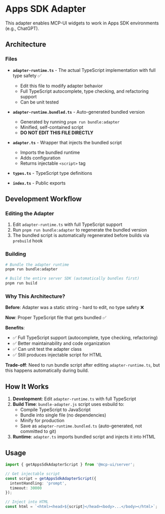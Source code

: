 # Apps SDK Adapter

This adapter enables MCP-UI widgets to work in Apps SDK environments (e.g., ChatGPT).

## Architecture

### Files

- **`adapter-runtime.ts`** - The actual TypeScript implementation with full type safety ✅
  - Edit this file to modify adapter behavior
  - Full TypeScript autocomplete, type checking, and refactoring support
  - Can be unit tested

- **`adapter-runtime.bundled.ts`** - Auto-generated bundled version
  - Generated by running `pnpm run bundle:adapter`
  - Minified, self-contained script
  - **DO NOT EDIT THIS FILE DIRECTLY**


- **`adapter.ts`** - Wrapper that injects the bundled script
  - Imports the bundled runtime
  - Adds configuration
  - Returns injectable `<script>` tag

- **`types.ts`** - TypeScript type definitions

- **`index.ts`** - Public exports

## Development Workflow

### Editing the Adapter

1. Edit `adapter-runtime.ts` with full TypeScript support
2. Run `pnpm run bundle:adapter` to regenerate the bundled version
3. The bundled script is automatically regenerated before builds via `prebuild` hook

### Building

```bash
# Bundle the adapter runtime
pnpm run bundle:adapter

# Build the entire server SDK (automatically bundles first)
pnpm run build
```

### Why This Architecture?

**Before**: Adapter was a static string - hard to edit, no type safety ❌

**Now**: Proper TypeScript file that gets bundled ✅

**Benefits**:
- ✅ Full TypeScript support (autocomplete, type checking, refactoring)
- ✅ Better maintainability and code organization  
- ✅ Can unit test the adapter class
- ✅ Still produces injectable script for HTML

**Trade-off**: Need to run bundle script after editing `adapter-runtime.ts`, but this happens automatically during build.

## How It Works

1. **Development**: Edit `adapter-runtime.ts` with full TypeScript
2. **Build Time**: `bundle-adapter.js` script uses esbuild to:
   - Compile TypeScript to JavaScript
   - Bundle into single file (no dependencies)
   - Minify for production
   - Save as `adapter-runtime.bundled.ts` (auto-generated, not committed to git)
3. **Runtime**: `adapter.ts` imports bundled script and injects it into HTML

## Usage

```typescript
import { getAppsSdkAdapterScript } from '@mcp-ui/server';

// Get injectable script
const script = getAppsSdkAdapterScript({
  intentHandling: 'prompt',
  timeout: 30000
});

// Inject into HTML
const html = `<html><head>${script}</head><body>...</body></html>`;
```

